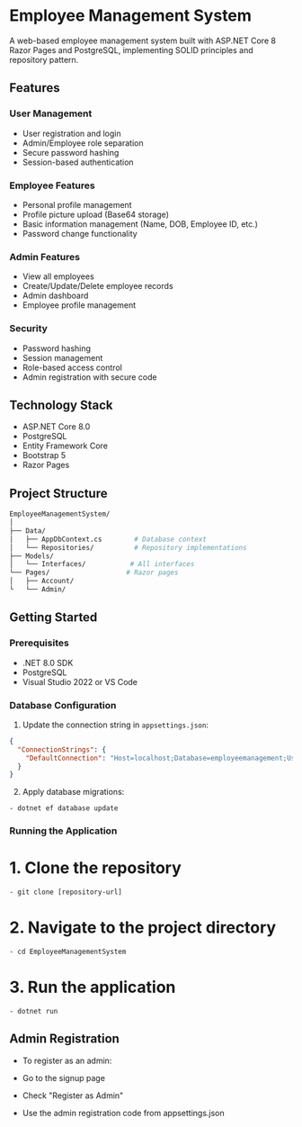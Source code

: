 # Employee Management System

A web-based employee management system built with ASP.NET Core 8 Razor Pages and PostgreSQL, implementing SOLID principles and repository pattern.

## Features

### User Management
- User registration and login
- Admin/Employee role separation
- Secure password hashing
- Session-based authentication

### Employee Features
- Personal profile management
- Profile picture upload (Base64 storage)
- Basic information management (Name, DOB, Employee ID, etc.)
- Password change functionality

### Admin Features
- View all employees
- Create/Update/Delete employee records
- Admin dashboard
- Employee profile management

### Security
- Password hashing
- Session management
- Role-based access control
- Admin registration with secure code

## Technology Stack

- ASP.NET Core 8.0
- PostgreSQL
- Entity Framework Core
- Bootstrap 5
- Razor Pages

## Project Structure
```bash
EmployeeManagementSystem/
│
├── Data/
│   ├── AppDbContext.cs        # Database context
│   └── Repositories/          # Repository implementations
├── Models/
│   └── Interfaces/           # All interfaces
└── Pages/                   # Razor pages
│   ├── Account/  
└   └── Admin/
```  

## Getting Started

### Prerequisites

- .NET 8.0 SDK
- PostgreSQL
- Visual Studio 2022 or VS Code

### Database Configuration

1. Update the connection string in `appsettings.json`:
```json
{
  "ConnectionStrings": {
    "DefaultConnection": "Host=localhost;Database=employeemanagement;Username=your_username;Password=your_password"
  }
}
```

2. Apply database migrations:
```
- dotnet ef database update
```

### Running the Application

# 1. Clone the repository
```
- git clone [repository-url]
```

# 2. Navigate to the project directory
```
- cd EmployeeManagementSystem
```

# 3. Run the application
```
- dotnet run
```

## Admin Registration
- To register as an admin:

- Go to the signup page
- Check "Register as Admin"
- Use the admin registration code from appsettings.json
